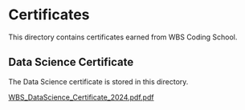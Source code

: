 # Certificates

This directory contains certificates earned from WBS Coding School.

## Data Science Certificate

The Data Science certificate is stored in this directory.

[WBS_DataScience_Certificate_2024.pdf.pdf](https://github.com/user-attachments/files/19250006/WBS_DataScience_Certificate_2024.pdf.pdf)
